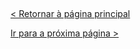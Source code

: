   
  
&nbsp;
  
[< Retornar à página principal](../README.md)
  
  
[Ir para a próxima página >](20-Media-Queries.md)
